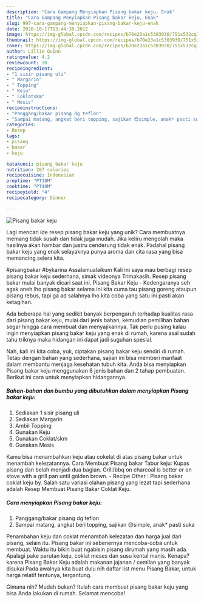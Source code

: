 ```yaml
---
description: "Cara Gampang Menyiapkan Pisang bakar keju, Enak"
title: "Cara Gampang Menyiapkan Pisang bakar keju, Enak"
slug: 997-cara-gampang-menyiapkan-pisang-bakar-keju-enak
date: 2020-10-17T13:44:30.201Z
image: https://img-global.cpcdn.com/recipes/b70e23a1c5303930/751x532cq70/pisang-bakar-keju-foto-resep-utama.jpg
thumbnail: https://img-global.cpcdn.com/recipes/b70e23a1c5303930/751x532cq70/pisang-bakar-keju-foto-resep-utama.jpg
cover: https://img-global.cpcdn.com/recipes/b70e23a1c5303930/751x532cq70/pisang-bakar-keju-foto-resep-utama.jpg
author: Lillie Quinn
ratingvalue: 4.2
reviewcount: 10
recipeingredient:
- "1 sisir pisang uli"
- " Margarin"
- " Topping"
- " Keju"
- " Coklatskm"
- " Mesis"
recipeinstructions:
- "Panggang/bakar pisang dg teflon"
- "Sampai matang, angkat beri topping, sajikan 😍simple, anak* pasti suka"
categories:
- Resep
tags:
- pisang
- bakar
- keju

katakunci: pisang bakar keju 
nutrition: 287 calories
recipecuisine: Indonesian
preptime: "PT38M"
cooktime: "PT48M"
recipeyield: "4"
recipecategory: Dinner

---
```



![Pisang bakar keju](https://img-global.cpcdn.com/recipes/b70e23a1c5303930/751x532cq70/pisang-bakar-keju-foto-resep-utama.jpg)

Lagi mencari ide resep pisang bakar keju yang unik? Cara membuatnya memang tidak susah dan tidak juga mudah. Jika keliru mengolah maka hasilnya akan hambar dan justru cenderung tidak enak. Padahal pisang bakar keju yang enak selayaknya punya aroma dan cita rasa yang bisa memancing selera kita.

#pisangbakar #bykarina Assalamualaikum Kali ini saya mau berbagi resep pisang bakar keju sederhana, simak videonya Trimakasih. Resep pisang bakar mulai banyak dicari saat ini. Pisang Bakar Keju - Kedengaranya seh agak aneh lho pisang bakar selama ini kita cuma tau pisang goreng ataupun pisang rebus, tapi ga ad salahnya lho kita coba yang satu ini pasti akan ketagihan.

Ada beberapa hal yang sedikit banyak berpengaruh terhadap kualitas rasa dari pisang bakar keju, mulai dari jenis bahan, kemudian pemilihan bahan segar hingga cara membuat dan menyajikannya. Tak perlu pusing kalau ingin menyiapkan pisang bakar keju yang enak di rumah, karena asal sudah tahu triknya maka hidangan ini dapat jadi suguhan spesial.


Nah, kali ini kita coba, yuk, ciptakan pisang bakar keju sendiri di rumah. Tetap dengan bahan yang sederhana, sajian ini bisa memberi manfaat dalam membantu menjaga kesehatan tubuh kita. Anda bisa menyiapkan Pisang bakar keju menggunakan 6 jenis bahan dan 2 tahap pembuatan. Berikut ini cara untuk menyiapkan hidangannya.

<!--inarticleads1-->

##### Bahan-bahan dan bumbu yang dibutuhkan dalam menyiapkan Pisang bakar keju:

1. Sediakan 1 sisir pisang uli
1. Sediakan  Margarin
1. Ambil  Topping
1. Gunakan  Keju
1. Gunakan  Coklat/skm
1. Gunakan  Mesis


Kamu bisa menambahkan keju atau cokelat di atas pisang bakar untuk menambah kelezatannya. Cara Membuat Pisang bakar Tabur keju: Kupas pisang dan belah menjadi dua bagian. Grill/bbq on charcoal is better or on stove with a grill pan until golden brown. - Recipe Other : Pisang bakar coklat keju by. Salah satu variasi olahan pisang yang lezat tapi sederhana adalah Resep Membuat Pisang Bakar Coklat Keju. 

<!--inarticleads2-->

##### Cara menyiapkan Pisang bakar keju:

1. Panggang/bakar pisang dg teflon
1. Sampai matang, angkat beri topping, sajikan 😍simple, anak* pasti suka


Penambahan keju dan coklat menambah kelezatan dan harga jual dari pisang, selain itu. Pisang bakar ini sebenernya mencoba-coba untuk membuat. Waktu itu bikin buat ngabisin pisang dirumah yang masih ada. Apalagi pake parutan keju, coklat meses dan susu kental manis. Kenapa? karena Pisang Bakar Keju adalah makanan jajanan / cemilan yang banyak disukai Pada awalnya kita buat dulu nih daftar list menu Pisang Bakar, untuk harga relatif tentunya, tergantung. 

Gimana nih? Mudah bukan? Itulah cara membuat pisang bakar keju yang bisa Anda lakukan di rumah. Selamat mencoba!
